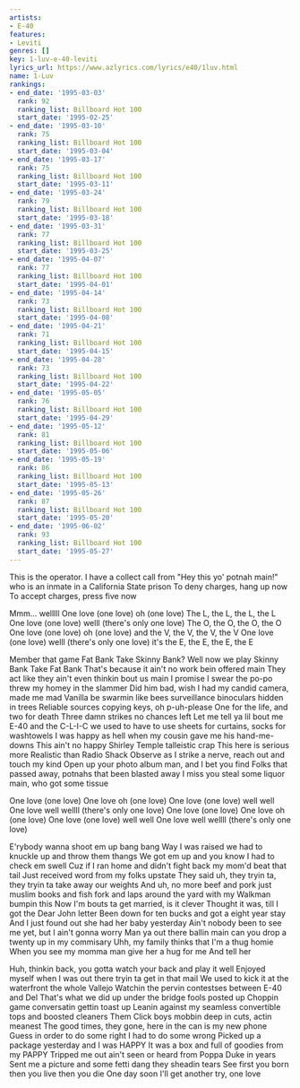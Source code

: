 ```yaml
---
artists:
- E-40
features:
- Leviti
genres: []
key: 1-luv-e-40-leviti
lyrics_url: https://www.azlyrics.com/lyrics/e40/1luv.html
name: 1-Luv
rankings:
- end_date: '1995-03-03'
  rank: 92
  ranking_list: Billboard Hot 100
  start_date: '1995-02-25'
- end_date: '1995-03-10'
  rank: 75
  ranking_list: Billboard Hot 100
  start_date: '1995-03-04'
- end_date: '1995-03-17'
  rank: 75
  ranking_list: Billboard Hot 100
  start_date: '1995-03-11'
- end_date: '1995-03-24'
  rank: 79
  ranking_list: Billboard Hot 100
  start_date: '1995-03-18'
- end_date: '1995-03-31'
  rank: 77
  ranking_list: Billboard Hot 100
  start_date: '1995-03-25'
- end_date: '1995-04-07'
  rank: 77
  ranking_list: Billboard Hot 100
  start_date: '1995-04-01'
- end_date: '1995-04-14'
  rank: 73
  ranking_list: Billboard Hot 100
  start_date: '1995-04-08'
- end_date: '1995-04-21'
  rank: 71
  ranking_list: Billboard Hot 100
  start_date: '1995-04-15'
- end_date: '1995-04-28'
  rank: 73
  ranking_list: Billboard Hot 100
  start_date: '1995-04-22'
- end_date: '1995-05-05'
  rank: 76
  ranking_list: Billboard Hot 100
  start_date: '1995-04-29'
- end_date: '1995-05-12'
  rank: 81
  ranking_list: Billboard Hot 100
  start_date: '1995-05-06'
- end_date: '1995-05-19'
  rank: 86
  ranking_list: Billboard Hot 100
  start_date: '1995-05-13'
- end_date: '1995-05-26'
  rank: 87
  ranking_list: Billboard Hot 100
  start_date: '1995-05-20'
- end_date: '1995-06-02'
  rank: 93
  ranking_list: Billboard Hot 100
  start_date: '1995-05-27'
---
```



This is the operator. I have a collect call from
"Hey this yo' potnah main!"
who is an inmate in a California State prison
To deny charges, hang up now
To accept charges, press five now

Mmm... welllll
One love (one love)
oh (one love) The L, the L, the L, the L
One love (one love)
welll (there's only one love) The O, the O, the O, the O
One love (one love)
oh (one love) and the V, the V, the V, the V
One love (one love)
welll (there's only one love) it's the E, the E, the E, the E


Member that game Fat Bank Take Skinny Bank?
Well now we play Skinny Bank Take Fat Bank
That's because it ain't no work bein offered main
They act like they ain't even thinkin bout us main
I promise I swear the po-po threw my homey in the slammer
Did him bad, wish I had my candid camera, made me mad
Vanilla be swarmin like bees surveillance binoculars hidden in trees
Reliable sources copying keys, oh p-uh-please
One for the life, and two for death
Three damn strikes no chances left
Let me tell ya lil bout me
E-40 and the C-L-I-C we used to have to use
sheets for curtains, socks for washtowels
I was happy as hell when my cousin gave me his hand-me-downs
This ain't no happy Shirley Temple talleistic crap
This here is serious more Realistic than Radio Shack
Observe as I strike a nerve, reach out and touch my kind
Open up your photo album man, and I bet you find
Folks that passed away, potnahs that been blasted away
I miss you steal some liquor main, who got some tissue


One love (one love) One love
oh (one love)
One love (one love) well well One love
well wellll (there's only one love)
One love (one love) One love
oh (one love)
One love (one love) well well One love
well wellll (there's only one love)


E'rybody wanna shoot em up bang bang
Way I was raised we had to knuckle up and throw them thangs
We got em up and you know I had to check em swell
Cuz if I ran home and didn't fight back my mom'd beat that tail
Just received word from my folks upstate
They said uh, they tryin ta, they tryin ta take away our weights
And uh, no more beef and pork just muslim books and fish fork
and laps around the yard with my Walkman bumpin this
Now I'm bouts ta get married, is it clever
Thought it was, till I got the Dear John letter
Been down for ten bucks and got a eight year stay
And I just found out she had her baby yesterday
Ain't nobody been to see me yet, but I ain't gonna worry
Man ya out there ballin main can you drop a twenty up in my commisary
Uhh, my family thinks that I'm a thug homie
When you see my momma man give her a hug for me
And tell her




Huh, thinkin back, you gotta watch your back and play it well
Enjoyed myself when I was out there tryin ta get in that mail
We used to kick it at the waterfront the whole Vallejo
Watchin the pervin contestses between E-40 and Del
That's what we did up under the bridge fools posted up
Choppin game conversatin gettin toast up
Leanin against my seamless convertible tops and boosted cleaners
Them Click boys mobbin deep in cuts, actin meanest
The good times, they gone, here in the can is my new phone
Guess in order to do some right I had to do some wrong
Picked up a package yesterday and I was HAPPY
It was a box and full of goodies from my PAPPY
Tripped me out ain't seen or heard from Poppa Duke in years
Sent me a picture and some fetti dang they sheadin tears
See first you born then you live then you die
One day soon I'll get another try, one love

